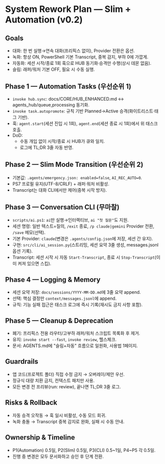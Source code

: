 # System Rework Plan — Slim + Automation (v0.2)

## Goals
- 대화: 한 번 실행→연속 대화(프리픽스 없이), Provider 전환은 옵션.
- 녹화: 항상 ON, PowerShell 기본 Transcript, 중복 감지, 부하 0에 가깝게.
- 자동화: 세션 시작/종료 1회 훅으로 HUB 동기화·승격만 수행(상시 데몬 없음).
- 슬림: 래퍼/워처 기본 OFF, 필요 시 수동 실행.

## Phase 1 — Automation Tasks (우선순위 1)
- `invoke hub.sync`: docs/CORE/HUB_ENHANCED.md ↔ agents_hub/queue,processing 동기화.
- `invoke task.autopromote`: 규칙 기반 Planned→Active 승격(화이트리스트·태그 기반).
- 훅: `agent.start`(세션 진입 시 1회), `agent.end`(세션 종료 시 1회)에서 위 태스크 호출.
- DoD:
  - 수동 개입 없이 시작/종료 시 HUB가 큐와 일치.
  - 로그에 TL;DR 3줄 자동 반영.

## Phase 2 — Slim Mode Transition (우선순위 2)
- 기본값: `.agents/emergency.json: enabled=false`, `AI_REC_AUTO=0`.
- PS7 프로필 유지(UTF-8/CRLF) + 래퍼·워처 비활성.
- Transcript는 대화 CLI에서만 제어(중복 시작 방지).

## Phase 3 — Conversation CLI (무마찰)
- `scripts/ai.ps1`: `ai`만 실행→인터랙티브, `ai "첫 질문"`도 지원.
- 세션 명령: 일반 텍스트=질의, `/exit` 종료, `/p claude|gemini` Provider 전환, `/save` 메모(선택).
- 기본 Provider: `claude`(변경은 `.agents/config.json`에 저장, 세션 간 유지).
- 구현: `src/cli/ai_session.py`(스트리밍, 세션 요약 3줄 생성, messages.jsonl 옵션 기록).
- Transcript: 세션 시작 시 자동 `Start-Transcript`, 종료 시 `Stop-Transcript`(이미 켜져 있으면 스킵).

## Phase 4 — Logging & Memory
- 세션 요약 저장: `docs/sessions/YYYY-MM-DD.md`에 3줄 요약 append.
- 선택: 핵심 결정만 `context/messages.jsonl`에 append.
- 규칙: 기능 실패 접근은 태스크 로그에 즉시 기록(재시도 금지 사항 포함).

## Phase 5 — Cleanup & Deprecation
- 폐기: 프리픽스 전용 라우터/고부하 래퍼/워처 스크립트 목록화 후 제거.
- 유지: `invoke start --fast`, `invoke review`, 헬스체크.
- 문서: AGENTS.md에 "슬림+자동" 흐름으로 일원화, 사용법 1페이지.

## Guardrails
- 앱 코드(프로젝트 폴더) 직접 수정 금지 → 오버레이/제안 우선.
- 정규식 대량 치환 금지, 컨텍스트 패치만 사용.
- 모든 변경 전 프리뷰(run: review), 끝나면 TL;DR 3줄 로그.

## Risks & Rollback
- 자동 승격 오작동 → 훅 일시 비활성, 수동 모드 회귀.
- 녹화 충돌 → Transcript 중복 감지로 완화, 실패 시 수동 안내.

## Ownership & Timeline
- P1(Automation) 0.5일, P2(Slim) 0.5일, P3(CLI) 0.5~1일, P4~P5 각 0.5일.
- 진행 중 변경은 모두 문서화하고 승인 후 단계 전환.

